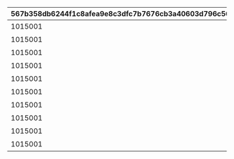 |567b358db6244f1c8afea9e8c3dfc7b7676cb3a40603d796c56cbc6b7ff20475|30bdaf989a57b66c90520383aaf136d1dcf437c361b99b24d8d387a6d8787841|3538bd1432d3b9c98d03a14e7bc3ef3de670e44dea21d883faec807240cc04b0|f2824eb3817d9c8aba1cd60bf69e2fa3b5df3fc06f53f87104d116228cd65659|8f5e0dfcd413d0c95b5d344826022621e40b91040b8a2fb5a9b55fe50784d8c2|4b3fa794b8cfec7e24aee8037963c6f2d25c2da2c85281360b010db83cc065f9|7ceecefb26cb04fd650fda81a3016d8c10040f1aa68cd81a165475df452c0bd8|80a31868b55a0a6db9a7fc1a9875a76a88c5042dfc5829e7d87018cad72c121d|
| --- | --- | --- | --- | --- | --- | --- | --- |
|1015001|91002|0|5150061|30|ネビアの悪戯道|10150|8|
|1015001|91002|0|5150062|30|あいず・おん・ゆ～|10150|8|
|1015001|91002|0|5150063|30|基本に忠実に|10150|8|
|1015001|91002|0|5150064|30|デンジャラスなあの人|10150|8|
|1015001|91002|0|5150065|30|強制変身|10150|8|
|1015001|91002|0|5150066|30|アーマーパージ|10150|8|
|1015001|91002|0|5150067|30|お姉ちゃんに相談♪|10150|8|
|1015001|91002|0|5150068|30|ラーゴは見ていた|10150|8|
|1015001|91002|0|5150069|30|ゼロ距離の触れ合い|10150|8|
|1015001|91002|0|5150070|30|答えは同じ|10150|8|